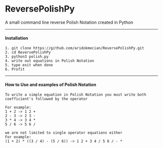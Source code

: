 # ReversePolishPy
A small command line reverse Polish Notation created in Python

----------

#### Installation

```
1. git clone https://github.com/aridokmecian/ReversePolishPy.git
2. cd ReversePolishPy
3. python3 polish.py
4. write out equations in Polish Notation
5. type exit when done
6. Profit
```

----------
#### How to Use and examples of Polish Notation
```
To write a simple equation in Polish Notation you must write both coefficient's followed by the operator

For example: 
1 + 2 -> 1 2 +
2 - 3 -> 2 3 -
3 * 4 -> 3 4 *
5 / 6 -> 5 6 /

we are not limited to single operator equations either 
For example:
(1 + 2) * ((3 / 4) - (5 / 6)) -> 1 2 + 3 4 / 5 6 / - *

```
